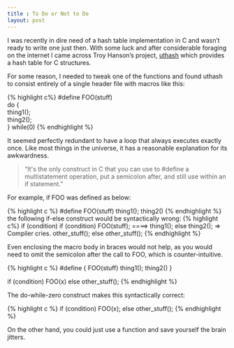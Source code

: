 ```yaml
---
title : To Do or Not to Do
layout: post
---
```


I was recently in dire need of a hash table implementation in C and wasn’t ready to write one just then. With some luck and after considerable foraging on the internet I came across Troy Hanson’s project, [uthash](http://troydhanson.github.io/uthash/userguide.html) which provides a hash table for C structures.

For some reason, I needed to tweak one of the functions and found uthash to consist entirely of a single header file with macros like this:

{% highlight c%}
#define FOO(stuff)        \
do {                      \
    thing1();             \
    thing2();             \
} while(0)
{% endhighlight %}

It seemed perfectly redundant to have a loop that always executes exactly once. Like most things in the universe, it has a reasonable explanation for its awkwardness.

>“It's the only construct in C that you can use to #define a multistatement operation, put a semicolon after, and still use within an if statement.”

For example, if FOO was defined as below:

{% highlight c %}
#define FOO(stuff) thing1(); thing2()
{% endhighlight %}
the following if-else construct would be syntactically wrong:
{% highlight c%}
if (condition)                     if (condition)
    FOO(stuff);        ====>           thing1();
else                                   thing2();  => Compiler cries.
    other_stuff();                 else
                                       other_stuff();
{% endhighlight %}

Even enclosing the macro body in braces would not help, as you would need to omit the semicolon after the call to FOO, which is counter-intuitive.

{% highlight c %}
#define { FOO(stuff) thing1(); thing2() }

if (condition)
    FOO(x)
else
    other_stuff();
{% endhighlight %}

The do-while-zero construct makes this syntactically correct:

{% highlight c %}
if (condition)
    FOO(x);
else
    other_stuff();
{% endhighlight %}

On the other hand, you could just use a function and save yourself the brain jitters.